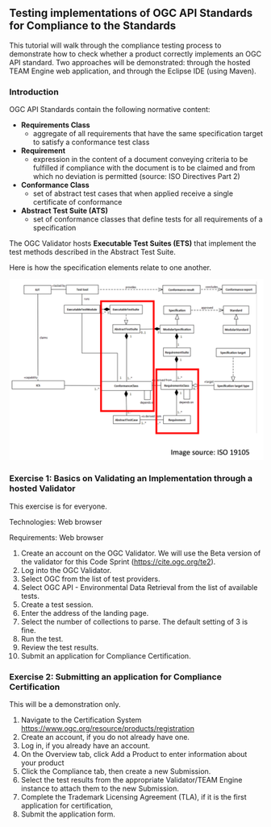 ## Testing implementations of OGC API Standards for Compliance to the Standards

This tutorial will walk through the compliance testing process to demonstrate how to check whether a product correctly implements an OGC API standard. Two approaches will be demonstrated: through the hosted TEAM Engine web application, and through the Eclipse IDE (using Maven).

### Introduction

OGC API Standards contain the following normative content:

* **Requirements Class**
  * aggregate of all requirements that have the same specification target to satisfy a conformance test class
* **Requirement**
  * expression in the content of a document conveying criteria to be fulfilled if compliance with the document is to be claimed and from which no deviation is permitted (source: ISO Directives Part 2)
* **Conformance Class**
  * set of abstract test cases that when applied receive a single certificate of conformance
* **Abstract Test Suite (ATS)**
  * set of conformance classes that define tests for all requirements of a specification

The OGC Validator hosts **Executable Test Suites (ETS)** that implement the test methods described in the Abstract Test Suite.

Here is how the specification elements relate to one another.

![speclements](images/specelements.png)



### Exercise 1: Basics on Validating an Implementation through a hosted Validator

This exercise is for everyone.

Technologies: Web browser

Requirements: Web browser

1. Create an account on the OGC Validator. We will use the Beta version of the validator for this Code Sprint (https://cite.ogc.org/te2). 
2. Log into the OGC Validator.
3. Select OGC from the list of test providers.
4. Select OGC API - Environmental Data Retrieval from the list of available tests.
5. Create a test session.
6. Enter the address of the landing page.
7. Select the number of collections to parse. The default setting of 3 is fine.
8. Run the test.
9. Review the test results.
10. Submit an application for Compliance Certification.

### Exercise 2: Submitting an application for Compliance Certification

This will be a demonstration only.

1. Navigate to the Certification System https://www.ogc.org/resource/products/registration
2. Create an account, if you do not already have one.
3. Log in, if you already have an account.
4. On the Overview tab, click Add a Product to enter information about your product
5. Click the Compliance tab, then create a new Submission.
6. Select the test results from the appropriate Validator/TEAM Engine instance to attach them to the new Submission.
7. Complete the Trademark Licensing Agreement (TLA), if it is the first application for certification,
8. Submit the application form.
